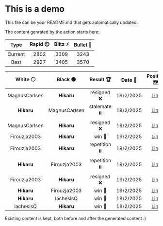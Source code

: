 # This is a demo

This file can be your README.md that gets automatically updated.

The content genrated by the action starts here:

<!--START_SECTION:chessStats-->
<!-- Automatically generated with https://github.com/Balastrong/chess-stats-action -->

| Type | Rapid ⏲️ | Blitz ⚡ | Bullet 🔫 |
|:---:|:---:|:---:|:---:|
| Current | 2802 | 3309 | 3243 |
| Best | 2927 | 3405 | 3570 |

| White ⚪ | Black ⚫ | Result 🏆 | Date 📅 | Position 🗺️ | Type 🕕 |
|:---:|:---:|:---:|:---:|:---:|:---:|
| MagnusCarlsen | **Hikaru** | resigned ❌ | 19/2/2025 | <a href="http://www.ee.unb.ca/cgi-bin/tervo/fen.pl?select=8/8/1K3k2/8/P3r1PP/1P6/8/5B2 w - - 1 58">Link</a> | Rapid |
| **Hikaru** | MagnusCarlsen | stalemate ⏸️ | 19/2/2025 | <a href="http://www.ee.unb.ca/cgi-bin/tervo/fen.pl?select=8/8/8/b7/P7/7k/7p/7K w - - 2 103">Link</a> | Rapid |
| MagnusCarlsen | **Hikaru** | resigned ❌ | 19/2/2025 | <a href="http://www.ee.unb.ca/cgi-bin/tervo/fen.pl?select=8/k3r3/p5R1/2N5/P1R5/2P2KP1/1b3P2/r7 b - - 18 47">Link</a> | Rapid |
| Firouzja2003 | **Hikaru** | win 🥇 | 19/2/2025 | <a href="http://www.ee.unb.ca/cgi-bin/tervo/fen.pl?select=1r4rk/5pp1/2p4p/p1bbPP2/P1n2q2/2P2N1Q/2B3KP/R3R3 w - - 0 36">Link</a> | Rapid |
| Firouzja2003 | **Hikaru** | repetition ⏸️ | 19/2/2025 | <a href="http://www.ee.unb.ca/cgi-bin/tervo/fen.pl?select=r4rk1/1p3pp1/1n1P3p/4P3/3P4/p2q2P1/4N1QP/3RR2K b - - 11 37">Link</a> | Rapid |
| **Hikaru** | Firouzja2003 | repetition ⏸️ | 19/2/2025 | <a href="http://www.ee.unb.ca/cgi-bin/tervo/fen.pl?select=3rkb1r/p1p1pppp/2Q2n2/8/2Pq4/1P6/P2P1PPP/RN2KB1R b KQk - 10 16">Link</a> | Rapid |
| Firouzja2003 | **Hikaru** | resigned ❌ | 19/2/2025 | <a href="http://www.ee.unb.ca/cgi-bin/tervo/fen.pl?select=8/b1R4k/q5p1/P3Pp1p/3p1P1P/8/6QK/4B3 b - - 6 103">Link</a> | Rapid |
| **Hikaru** | Firouzja2003 | win 🥇 | 19/2/2025 | <a href="http://www.ee.unb.ca/cgi-bin/tervo/fen.pl?select=R7/P4kp1/5p1p/7P/5PP1/r3PK2/8/8 b - - 0 47">Link</a> | Rapid |
| **Hikaru** | lachesisQ | win 🥇 | 18/2/2025 | <a href="http://www.ee.unb.ca/cgi-bin/tervo/fen.pl?select=4r3/p3r3/4Pn2/6kp/2BR1p2/1P6/P5P1/5RK1 b - - 1 33">Link</a> | Rapid |
| lachesisQ | **Hikaru** | win 🥇 | 18/2/2025 | <a href="http://www.ee.unb.ca/cgi-bin/tervo/fen.pl?select=8/2p3k1/1p1Np2p/1P2p1pP/4n3/6N1/3p1qK1/Q7 w - - 0 60">Link</a> | Rapid |

<!--END_SECTION:chessStats-->

Existing content is kept, both before and after the generated content :)
